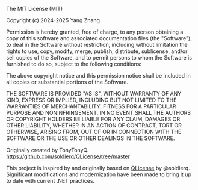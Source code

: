 ﻿﻿﻿The MIT License (MIT)

Copyright (c) 2024-2025 Yang Zhang

Permission is hereby granted, free of charge, to any person obtaining a copy
of this software and associated documentation files (the "Software"), to deal
in the Software without restriction, including without limitation the rights
to use, copy, modify, merge, publish, distribute, sublicense, and/or sell
copies of the Software, and to permit persons to whom the Software is
furnished to do so, subject to the following conditions:

The above copyright notice and this permission notice shall be included in all
copies or substantial portions of the Software.

THE SOFTWARE IS PROVIDED "AS IS", WITHOUT WARRANTY OF ANY KIND, EXPRESS OR
IMPLIED, INCLUDING BUT NOT LIMITED TO THE WARRANTIES OF MERCHANTABILITY,
FITNESS FOR A PARTICULAR PURPOSE AND NONINFRINGEMENT. IN NO EVENT SHALL THE
AUTHORS OR COPYRIGHT HOLDERS BE LIABLE FOR ANY CLAIM, DAMAGES OR OTHER
LIABILITY, WHETHER IN AN ACTION OF CONTRACT, TORT OR OTHERWISE, ARISING FROM,
OUT OF OR IN CONNECTION WITH THE SOFTWARE OR THE USE OR OTHER DEALINGS IN THE
SOFTWARE.

Originally created by TonyTonyQ.
https://github.com/soldierq/QLicense/tree/master

This project is inspired by and originally based on
[QLicense](https://github.com/soldierq/QLicense) by @soldierq. 
Significant modifications and modernization have been made to bring it up
to date with current .NET practices.
